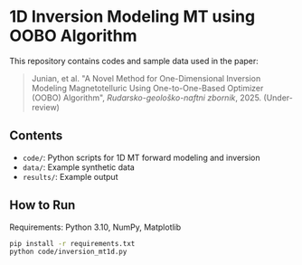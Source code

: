 # 1D Inversion Modeling MT using OOBO Algorithm

This repository contains codes and sample data used in the paper:

> Junian, et al. "A Novel Method for One-Dimensional Inversion Modeling Magnetotelluric Using One-to-One-Based Optimizer (OOBO) Algorithm", *Rudarsko-geološko-naftni zbornik*, 2025. (Under-review)

## Contents
- `code/`: Python scripts for 1D MT forward modeling and inversion
- `data/`: Example synthetic data
- `results/`: Example output

## How to Run
Requirements: Python 3.10, NumPy, Matplotlib

```bash
pip install -r requirements.txt
python code/inversion_mt1d.py
